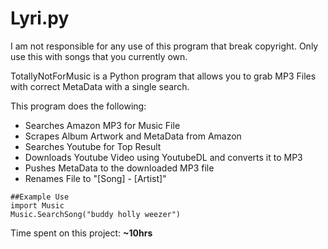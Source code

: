 # Lyri.py

I am not responsible for any use of this program that break copyright. Only use this with songs that you currently own.

TotallyNotForMusic is a Python program that allows you to grab MP3 Files with correct MetaData with a single search.

This program does the following:

  - Searches Amazon MP3 for Music File
  - Scrapes Album Artwork and MetaData from Amazon
  - Searches Youtube for Top Result
  - Downloads Youtube Video using YoutubeDL and converts it to MP3
  - Pushes MetaData to the downloaded MP3 file
  - Renames File to "[Song] - [Artist]"



```
##Example Use
import Music
Music.SearchSong("buddy holly weezer")
```


Time spent on this project: **~10hrs**